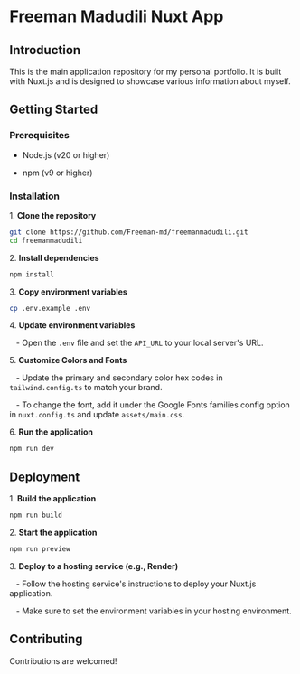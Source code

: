 # Freeman Madudili Nuxt App

## Introduction

This is the main application repository for my personal portfolio. It is built with Nuxt.js and is designed to showcase various information about myself.

## Getting Started

### Prerequisites

- Node.js (v20 or higher)

- npm (v9 or higher)

### Installation

1\. **Clone the repository**

 ```bash
 git clone https://github.com/Freeman-md/freemanmadudili.git
 cd freemanmadudili
 ```

2\. **Install dependencies**

 ```bash
 npm install
 ```

3\. **Copy environment variables**

 ```bash
 cp .env.example .env
 ```

4\. **Update environment variables**

   - Open the `.env` file and set the `API_URL` to your local server's URL. 

5\. **Customize Colors and Fonts**

   - Update the primary and secondary color hex codes in `tailwind.config.ts` to match your brand.

   - To change the font, add it under the Google Fonts families config option in `nuxt.config.ts` and update `assets/main.css`.

6\. **Run the application**

 ```bash
 npm run dev
 ```

## Deployment

1\. **Build the application**

 ```bash
 npm run build
 ```

2\. **Start the application**

 ```bash
 npm run preview
 ```

3\. **Deploy to a hosting service (e.g., Render)**

   - Follow the hosting service's instructions to deploy your Nuxt.js application.

   - Make sure to set the environment variables in your hosting environment.


## Contributing

Contributions are welcomed!
